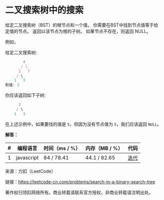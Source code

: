 # 二叉搜索树中的搜索

给定二叉搜索树（BST）的根节点和一个值。 你需要在BST中找到节点值等于给定值的节点。 返回以该节点为根的子树。 如果节点不存在，则返回 NULL。

例如，

给定二叉搜索树:

``` javascript
        4
       / \
      2   7
     / \
    1   3
和值: 2
```

你应该返回如下子树:

``` javascript
      2     
     / \   
    1   3
```

在上述示例中，如果要找的值是 `5`，但因为没有节点值为 `5`，我们应该返回 `NULL`。

**解答：**

**#**|**编程语言**|**时间（ms / %）**|**内存（MB / %）**|**代码**
--|--|--|--|--
1|javascript|84 / 78.41|44.1 / 82.65|[迭代](./javascript/ac_v1.js)

来源：力扣（LeetCode）

链接：https://leetcode-cn.com/problems/search-in-a-binary-search-tree

著作权归领扣网络所有。商业转载请联系官方授权，非商业转载请注明出处。
